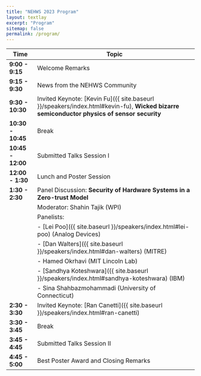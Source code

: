 ```yaml
---
title: "NEHWS 2023 Program"
layout: textlay
excerpt: "Program"
sitemap: false
permalink: /program/
---
```




| Time                   | Topic                                                                                  |
| ---------------------- | -------------------------------------------------------------------------------------- |
| **9:00 - 9:15**        | Welcome Remarks                                                                        |
| **9:15 - 9:30**        | News from the NEHWS Community                                                          |
| **9:30 - 10:30**       | Invited Keynote: [Kevin Fu]({{ site.baseurl }}/speakers/index.html#kevin-fu), **Wicked bizarre semiconductor physics of sensor security** |
| **10:30 - 10:45**      | Break                                                                                  |
| **10:45 - 12:00**      | Submitted Talks Session I                                                              |
| **12:00 - 1:30**       | Lunch and Poster Session                                                               |
| **1:30 - 2:30**        | Panel Discussion: **Security of Hardware Systems in a Zero-trust Model**                 |
|                        | Moderator: Shahin Tajik (WPI)                                                     |
|                        | Panelists:                                                                             |
|                        | - [Lei Poo]({{ site.baseurl }}/speakers/index.html#lei-poo) (Analog Devices)  |
|                        | - [Dan Walters]({{ site.baseurl }}/speakers/index.html#dan-walters) (MITRE)                                                       |
|                        | - Hamed Okrhavi (MIT Lincoln Lab)                                           |
|                        | - [Sandhya Koteshwara]({{ site.baseurl }}/speakers/index.html#sandhya-koteshwara) (IBM)                                                  |
|                        | - Sina Shahbazmohammadi (University of Connecticut)                         |
| **2:30 - 3:30**        | Invited Keynote: [Ran Canetti]({{ site.baseurl }}/speakers/index.html#ran-canetti)   |
| **3:30 - 3:45**        | Break                                                                                  |
| **3:45 - 4:45**        | Submitted Talks Session II                                                             |
| **4:45 - 5:00**        | Best Poster Award and Closing Remarks                                                  |


